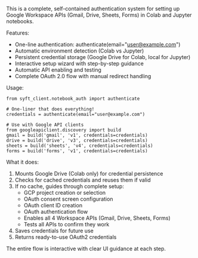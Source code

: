 This is a complete, self-contained authentication system for setting up
Google Workspace APIs (Gmail, Drive, Sheets, Forms) in Colab and Jupyter notebooks.

Features:

- One-line authentication: authenticate(email="user@example.com")
- Automatic environment detection (Colab vs Jupyter)
- Persistent credential storage (Google Drive for Colab, local for Jupyter)
- Interactive setup wizard with step-by-step guidance
- Automatic API enabling and testing
- Complete OAuth 2.0 flow with manual redirect handling

Usage:

```
from syft_client.notebook_auth import authenticate

# One-liner that does everything!
credentials = authenticate(email="user@example.com")

# Use with Google API clients
from googleapiclient.discovery import build
gmail = build('gmail', 'v1', credentials=credentials)
drive = build('drive', 'v3', credentials=credentials)
sheets = build('sheets', 'v4', credentials=credentials)
forms = build('forms', 'v1', credentials=credentials)
```

What it does:

1. Mounts Google Drive (Colab only) for credential persistence
2. Checks for cached credentials and reuses them if valid
3. If no cache, guides through complete setup:
   - GCP project creation or selection
   - OAuth consent screen configuration
   - OAuth client ID creation
   - OAuth authentication flow
   - Enables all 4 Workspace APIs (Gmail, Drive, Sheets, Forms)
   - Tests all APIs to confirm they work
4. Saves credentials for future use
5. Returns ready-to-use OAuth2 credentials

The entire flow is interactive with clear UI guidance at each step.

